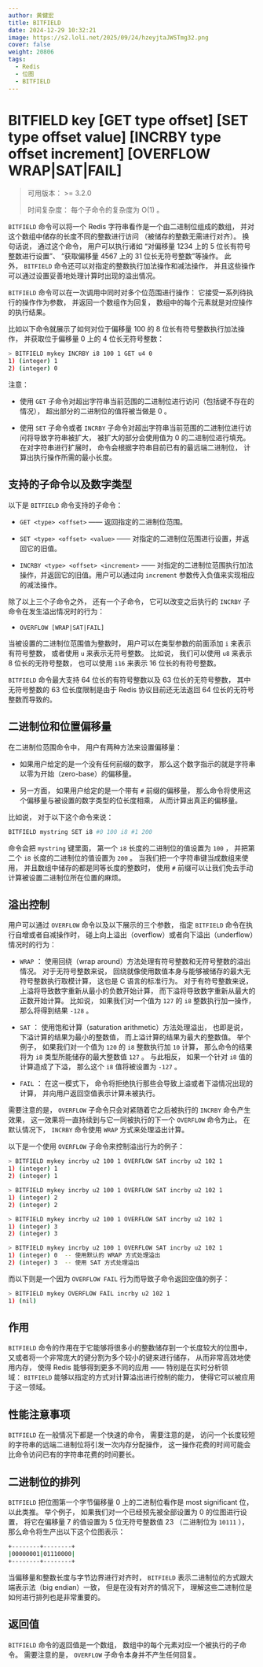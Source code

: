 ```yaml
---
author: 黄健宏
title: BITFIELD
date: 2024-12-29 10:32:21
image: https://s2.loli.net/2025/09/24/hzeyjtaJWSTmg32.png
cover: false
weight: 20806
tags:
  - Redis
  - 位图
  - BITFIELD
---
```


# BITFIELD key [GET type offset] [SET type offset value] [INCRBY type offset increment] [OVERFLOW WRAP|SAT|FAIL]

> 可用版本： >= 3.2.0
> 
> 时间复杂度： 每个子命令的复杂度为 O(1) 。

`BITFIELD` 命令可以将一个 Redis 字符串看作是一个由二进制位组成的数组， 并对这个数组中储存的长度不同的整数进行访问 （被储存的整数无需进行对齐）。 换句话说， 通过这个命令， 用户可以执行诸如 “对偏移量 1234 上的 5 位长有符号整数进行设置”、 “获取偏移量 4567 上的 31 位长无符号整数”等操作。 此外， `BITFIELD` 命令还可以对指定的整数执行加法操作和减法操作， 并且这些操作可以通过设置妥善地处理计算时出现的溢出情况。

`BITFIELD` 命令可以在一次调用中同时对多个位范围进行操作： 它接受一系列待执行的操作作为参数， 并返回一个数组作为回复， 数组中的每个元素就是对应操作的执行结果。

比如以下命令就展示了如何对位于偏移量 100 的 8 位长有符号整数执行加法操作， 并获取位于偏移量 0 上的 4 位长无符号整数：

```bash
> BITFIELD mykey INCRBY i8 100 1 GET u4 0
1) (integer) 1
2) (integer) 0
```

注意：

- 使用 `GET` 子命令对超出字符串当前范围的二进制位进行访问（包括键不存在的情况）， 超出部分的二进制位的值将被当做是 0 。
    
- 使用 `SET` 子命令或者 `INCRBY` 子命令对超出字符串当前范围的二进制位进行访问将导致字符串被扩大， 被扩大的部分会使用值为 0 的二进制位进行填充。 在对字符串进行扩展时， 命令会根据字符串目前已有的最远端二进制位， 计算出执行操作所需的最小长度。
    

## 支持的子命令以及数字类型

以下是 `BITFIELD` 命令支持的子命令：

- `GET <type> <offset>` —— 返回指定的二进制位范围。
    
- `SET <type> <offset> <value>` —— 对指定的二进制位范围进行设置，并返回它的旧值。
    
- `INCRBY <type> <offset> <increment>` —— 对指定的二进制位范围执行加法操作，并返回它的旧值。用户可以通过向 `increment` 参数传入负值来实现相应的减法操作。
    

除了以上三个子命令之外， 还有一个子命令， 它可以改变之后执行的 `INCRBY` 子命令在发生溢出情况时的行为：

- `OVERFLOW [WRAP|SAT|FAIL]`
    

当被设置的二进制位范围值为整数时， 用户可以在类型参数的前面添加 `i` 来表示有符号整数， 或者使用 `u` 来表示无符号整数。 比如说， 我们可以使用 `u8` 来表示 8 位长的无符号整数， 也可以使用 `i16` 来表示 16 位长的有符号整数。

`BITFIELD` 命令最大支持 64 位长的有符号整数以及 63 位长的无符号整数， 其中无符号整数的 63 位长度限制是由于 Redis 协议目前还无法返回 64 位长的无符号整数而导致的。

## 二进制位和位置偏移量

在二进制位范围命令中， 用户有两种方法来设置偏移量：

- 如果用户给定的是一个没有任何前缀的数字， 那么这个数字指示的就是字符串以零为开始（zero-base）的偏移量。
    
- 另一方面， 如果用户给定的是一个带有 `#` 前缀的偏移量， 那么命令将使用这个偏移量与被设置的数字类型的位长度相乘， 从而计算出真正的偏移量。
    

比如说， 对于以下这个命令来说：

```bash
BITFIELD mystring SET i8 #0 100 i8 #1 200
```

命令会把 `mystring` 键里面， 第一个 `i8` 长度的二进制位的值设置为 `100` ， 并把第二个 `i8` 长度的二进制位的值设置为 `200` 。 当我们把一个字符串键当成数组来使用， 并且数组中储存的都是同等长度的整数时， 使用 `#` 前缀可以让我们免去手动计算被设置二进制位所在位置的麻烦。

## 溢出控制

用户可以通过 `OVERFLOW` 命令以及以下展示的三个参数， 指定 `BITFIELD` 命令在执行自增或者自减操作时， 碰上向上溢出（overflow）或者向下溢出（underflow）情况时的行为：

- `WRAP` ： 使用回绕（wrap around）方法处理有符号整数和无符号整数的溢出情况。 对于无符号整数来说， 回绕就像使用数值本身与能够被储存的最大无符号整数执行取模计算， 这也是 C 语言的标准行为。 对于有符号整数来说， 上溢将导致数字重新从最小的负数开始计算， 而下溢将导致数字重新从最大的正数开始计算。 比如说， 如果我们对一个值为 `127` 的 `i8` 整数执行加一操作， 那么将得到结果 `-128` 。
    
- `SAT` ： 使用饱和计算（saturation arithmetic）方法处理溢出， 也即是说， 下溢计算的结果为最小的整数值， 而上溢计算的结果为最大的整数值。 举个例子， 如果我们对一个值为 `120` 的 `i8` 整数执行加 `10` 计算， 那么命令的结果将为 `i8` 类型所能储存的最大整数值 `127` 。 与此相反， 如果一个针对 `i8` 值的计算造成了下溢， 那么这个 `i8` 值将被设置为 `-127` 。
    
- `FAIL` ： 在这一模式下， 命令将拒绝执行那些会导致上溢或者下溢情况出现的计算， 并向用户返回空值表示计算未被执行。
    

需要注意的是， `OVERFLOW` 子命令只会对紧随着它之后被执行的 `INCRBY` 命令产生效果， 这一效果将一直持续到与它一同被执行的下一个 `OVERFLOW` 命令为止。 在默认情况下， `INCRBY` 命令使用 `WRAP` 方式来处理溢出计算。

以下是一个使用 `OVERFLOW` 子命令来控制溢出行为的例子：

```bash
> BITFIELD mykey incrby u2 100 1 OVERFLOW SAT incrby u2 102 1
1) (integer) 1
2) (integer) 1

> BITFIELD mykey incrby u2 100 1 OVERFLOW SAT incrby u2 102 1
1) (integer) 2
2) (integer) 2

> BITFIELD mykey incrby u2 100 1 OVERFLOW SAT incrby u2 102 1
1) (integer) 3
2) (integer) 3

> BITFIELD mykey incrby u2 100 1 OVERFLOW SAT incrby u2 102 1
1) (integer) 0  -- 使用默认的 WRAP 方式处理溢出
2) (integer) 3  -- 使用 SAT 方式处理溢出
```

而以下则是一个因为 `OVERFLOW FAIL` 行为而导致子命令返回空值的例子：

```bash
> BITFIELD mykey OVERFLOW FAIL incrby u2 102 1
1) (nil)
```

## 作用

`BITFIELD` 命令的作用在于它能够将很多小的整数储存到一个长度较大的位图中， 又或者将一个非常庞大的键分割为多个较小的键来进行储存， 从而非常高效地使用内存， 使得 Redis 能够得到更多不同的应用 —— 特别是在实时分析领域： `BITFIELD` 能够以指定的方式对计算溢出进行控制的能力， 使得它可以被应用于这一领域。

## 性能注意事项

`BITFIELD` 在一般情况下都是一个快速的命令， 需要注意的是， 访问一个长度较短的字符串的远端二进制位将引发一次内存分配操作， 这一操作花费的时间可能会比命令访问已有的字符串花费的时间要长。

## 二进制位的排列

`BITFIELD` 把位图第一个字节偏移量 0 上的二进制位看作是 most significant 位， 以此类推。 举个例子， 如果我们对一个已经预先被全部设置为 0 的位图进行设置， 将它在偏移量 7 的值设置为 5 位无符号整数值 23 （二进制位为 `10111` ）， 那么命令将生产出以下这个位图表示：

```bash
+--------+--------+
|00000001|01110000|
+--------+--------+
```

当偏移量和整数长度与字节边界进行对齐时， `BITFIELD` 表示二进制位的方式跟大端表示法（big endian）一致， 但是在没有对齐的情况下， 理解这些二进制位是如何进行排列也是非常重要的。

## 返回值

`BITFIELD` 命令的返回值是一个数组， 数组中的每个元素对应一个被执行的子命令。 需要注意的是， `OVERFLOW` 子命令本身并不产生任何回复。